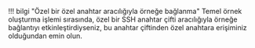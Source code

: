 !!! bilgi "Özel bir özel anahtar aracılığıyla örneğe bağlanma"
    Temel örnek oluşturma işlemi sırasında, özel bir SSH anahtar çifti aracılığıyla örneğe bağlantıyı etkinleştirdiyseniz, bu anahtar çiftinden özel anahtara erişiminiz olduğundan emin olun.